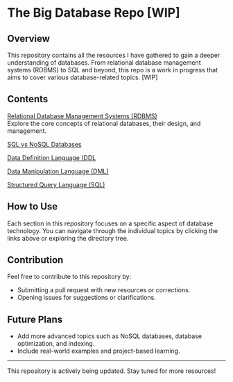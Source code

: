 # The Big Database Repo [WIP]

## Overview
This repository contains all the resources I have gathered to gain a deeper understanding of databases. From relational database management systems (RDBMS) to SQL and beyond, this repo is a work in progress that aims to cover various database-related topics. [WIP]

## Contents
[Relational Database Management Systems (RDBMS)](./RDBMS.md)  
  Explore the core concepts of relational databases, their design, and management.

[SQL vs NoSQL Databases](./SQL-VS-NOSQL.md)  

[Data Definition Language (DDL](./DDL.md)

[Data Manipulation Language (DML)](./DML.md)  

[Structured Query Language (SQL)](./SQL.md)

## How to Use
Each section in this repository focuses on a specific aspect of database technology. You can navigate through the individual topics by clicking the links above or exploring the directory tree.

## Contribution
Feel free to contribute to this repository by:
- Submitting a pull request with new resources or corrections.
- Opening issues for suggestions or clarifications.

## Future Plans
- Add more advanced topics such as NoSQL databases, database optimization, and indexing.
- Include real-world examples and project-based learning.

---

This repository is actively being updated. Stay tuned for more resources!
